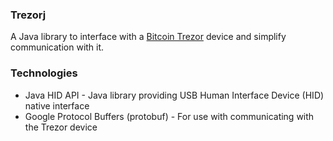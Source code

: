 ### Trezorj

A Java library to interface with a [Bitcoin Trezor](https://bitcointrezor.com) device and simplify communication with
it.

### Technologies

* Java HID API - Java library providing USB Human Interface Device (HID) native interface
* Google Protocol Buffers (protobuf) - For use with communicating with the Trezor device

